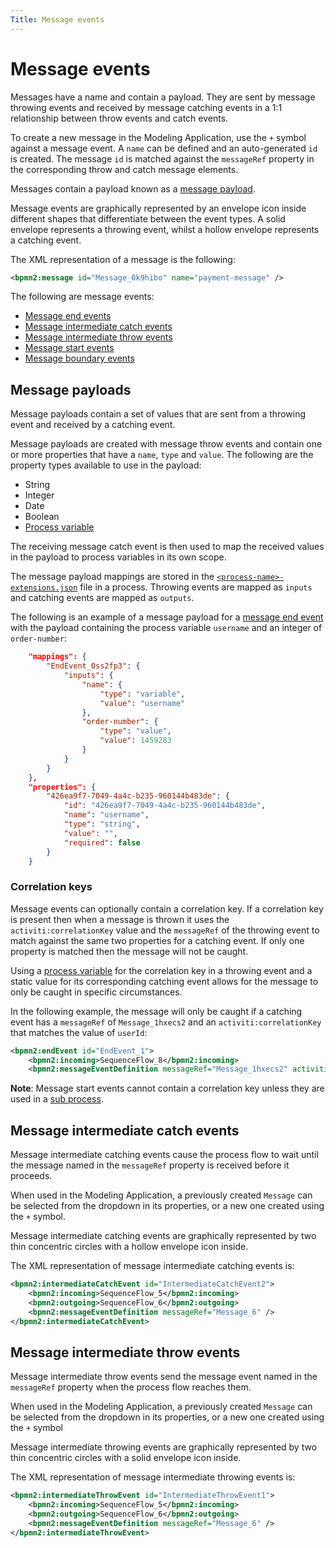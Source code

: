 ```yaml
---
Title: Message events
---
```


# Message events
Messages have a name and contain a payload. They are sent by message throwing events and received by message catching events in a 1:1 relationship between throw events and catch events.  

To create a new message in the Modeling Application, use the `+` symbol against a message event. A `name` can be defined and an auto-generated `id` is created. The message `id` is matched against the `messageRef` property in the corresponding throw and catch message elements.

Messages contain a payload known as a [message payload](#message-payloads).

Message events are graphically represented by an envelope icon inside different shapes that differentiate between the event types. A solid envelope represents a throwing event, whilst a hollow envelope represents a catching event.

The XML representation of a message is the following:

```xml
<bpmn2:message id="Message_0k9hibo" name="payment-message" />
```

The following are message events:

* [Message end events](../bpmn/end.md#message-end-events)
* [Message intermediate catch events](#message-intermediate-catch-events)
* [Message intermediate throw events](#message-intermediate-throw-events)
* [Message start events](../bpmn/start.md#message-start-events)
* [Message boundary events](../bpmn/boundary.md#message-boundary-events)

## Message payloads
Message payloads contain a set of values that are sent from a throwing event and received by a catching event. 

Message payloads are created with message throw events and contain one or more properties that have a `name`, `type` and `value`. The following are the property types available to use in the payload: 

* String
* Integer
* Date
* Boolean
* [Process variable](../variables.md)

The receiving message catch event is then used to map the received values in the payload to process variables in its own scope. 

The message payload mappings are stored in the [`<process-name>-extensions.json`](../../projects.md#files) file in a process. Throwing events are mapped as `inputs` and catching events are mapped as `outputs`. 

The following is an example of a message payload for a [message end event](../bpmn/end.md#message-end-events) with the payload containing the process variable `username` and an integer of `order-number`:

```json
    "mappings": {
        "EndEvent_0ss2fp3": {
            "inputs": {
                "name": {
                    "type": "variable",
                    "value": "username"
                },
                "order-number": {
                    "type": "value",
                    "value": 1459283
                }
            }
        }
    },
    "properties": {
        "426ea9f7-7049-4a4c-b235-960144b483de": {
            "id": "426ea9f7-7049-4a4c-b235-960144b483de",
            "name": "username",
            "type": "string",
            "value": "",
            "required": false
        }
    }
```

### Correlation keys
Message events can optionally contain a correlation key. If a correlation key is present then when a message is thrown it uses the `activiti:correlationKey` value and the `messageRef` of the throwing event to match against the same two properties for a catching event. If only one property is matched then the message will not be caught. 

Using a [process variable](../variables.md) for the correlation key in a throwing event and a static value for its corresponding catching event allows for the message to only be caught in specific circumstances.
 
In the following example, the message will only be caught if a catching event has a `messageRef` of `Message_1hxecs2` and an `activiti:correlationKey` that matches the value of `userId`:

```xml
<bpmn2:endEvent id="EndEvent_1">
	<bpmn2:incoming>SequenceFlow_8</bpmn2:incoming>
	<bpmn2:messageEventDefinition messageRef="Message_1hxecs2" activiti:correlationKey="${userId}" />
```

**Note**: Message start events cannot contain a correlation key unless they are used in a [sub process](../bpmn/sub.md). 

## Message intermediate catch events
Message intermediate catching events cause the process flow to wait until the message named in the `messageRef` property is received before it proceeds. 

When used in the Modeling Application, a previously created `Message` can be selected from the dropdown in its properties, or a new one created using the `+` symbol.

Message intermediate catching events are graphically represented by two thin concentric circles with a hollow envelope icon inside. 

The XML representation of message intermediate catching events is:

```xml
<bpmn2:intermediateCatchEvent id="IntermediateCatchEvent2">
	<bpmn2:incoming>SequenceFlow_5</bpmn2:incoming>
	<bpmn2:outgoing>SequenceFlow_6</bpmn2:outgoing>
    <bpmn2:messageEventDefinition messageRef="Message_6" />
</bpmn2:intermediateCatchEvent>
```

## Message intermediate throw events 
Message intermediate throw events send the message event named in the `messageRef` property when the process flow reaches them. 

When used in the Modeling Application, a previously created `Message` can be selected from the dropdown in its properties, or a new one created using the `+` symbol

Message intermediate throwing events are graphically represented by two thin concentric circles with a solid envelope icon inside. 

The XML representation of message intermediate throwing events is:

```xml
<bpmn2:intermediateThrowEvent id="IntermediateThrowEvent1">
	<bpmn2:incoming>SequenceFlow_5</bpmn2:incoming>
	<bpmn2:outgoing>SequenceFlow_6</bpmn2:outgoing>
    <bpmn2:messageEventDefinition messageRef="Message_6" />
</bpmn2:intermediateThrowEvent>
```